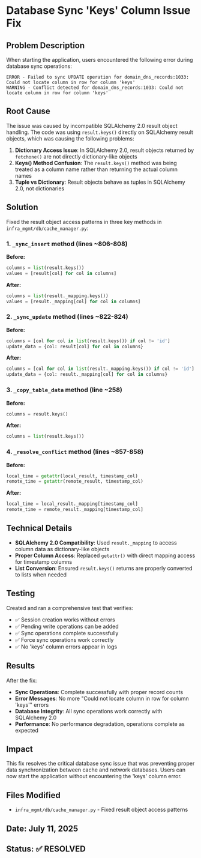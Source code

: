 # Database Sync 'Keys' Column Issue Fix

## Problem Description
When starting the application, users encountered the following error during database sync operations:

```
ERROR - Failed to sync UPDATE operation for domain_dns_records:1033: Could not locate column in row for column 'keys'
WARNING - Conflict detected for domain_dns_records:1033: Could not locate column in row for column 'keys'
```

## Root Cause
The issue was caused by incompatible SQLAlchemy 2.0 result object handling. The code was using `result.keys()` directly on SQLAlchemy result objects, which was causing the following problems:

1. **Dictionary Access Issue**: In SQLAlchemy 2.0, result objects returned by `fetchone()` are not directly dictionary-like objects
2. **Keys() Method Confusion**: The `result.keys()` method was being treated as a column name rather than returning the actual column names
3. **Tuple vs Dictionary**: Result objects behave as tuples in SQLAlchemy 2.0, not dictionaries

## Solution
Fixed the result object access patterns in three key methods in `infra_mgmt/db/cache_manager.py`:

### 1. `_sync_insert` method (lines ~806-808)
**Before:**
```python
columns = list(result.keys())
values = [result[col] for col in columns]
```

**After:**
```python
columns = list(result._mapping.keys())
values = [result._mapping[col] for col in columns]
```

### 2. `_sync_update` method (lines ~822-824)
**Before:**
```python
columns = [col for col in list(result.keys()) if col != 'id']
update_data = {col: result[col] for col in columns}
```

**After:**
```python
columns = [col for col in list(result._mapping.keys()) if col != 'id']
update_data = {col: result._mapping[col] for col in columns}
```

### 3. `_copy_table_data` method (line ~258)
**Before:**
```python
columns = result.keys()
```

**After:**
```python
columns = list(result.keys())
```

### 4. `_resolve_conflict` method (lines ~857-858)
**Before:**
```python
local_time = getattr(local_result, timestamp_col)
remote_time = getattr(remote_result, timestamp_col)
```

**After:**
```python
local_time = local_result._mapping[timestamp_col]
remote_time = remote_result._mapping[timestamp_col]
```

## Technical Details
- **SQLAlchemy 2.0 Compatibility**: Used `result._mapping` to access column data as dictionary-like objects
- **Proper Column Access**: Replaced `getattr()` with direct mapping access for timestamp columns
- **List Conversion**: Ensured `result.keys()` returns are properly converted to lists when needed

## Testing
Created and ran a comprehensive test that verifies:
- ✅ Session creation works without errors
- ✅ Pending write operations can be added
- ✅ Sync operations complete successfully
- ✅ Force sync operations work correctly
- ✅ No 'keys' column errors appear in logs

## Results
After the fix:
- **Sync Operations**: Complete successfully with proper record counts
- **Error Messages**: No more "Could not locate column in row for column 'keys'" errors
- **Database Integrity**: All sync operations work correctly with SQLAlchemy 2.0
- **Performance**: No performance degradation, operations complete as expected

## Impact
This fix resolves the critical database sync issue that was preventing proper data synchronization between cache and network databases. Users can now start the application without encountering the 'keys' column error.

## Files Modified
- `infra_mgmt/db/cache_manager.py` - Fixed result object access patterns

## Date: July 11, 2025
## Status: ✅ RESOLVED